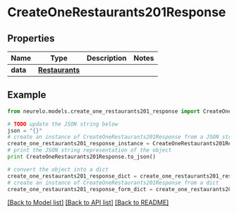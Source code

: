 # CreateOneRestaurants201Response


## Properties
Name | Type | Description | Notes
------------ | ------------- | ------------- | -------------
**data** | [**Restaurants**](Restaurants.md) |  | 

## Example

```python
from neurelo.models.create_one_restaurants201_response import CreateOneRestaurants201Response

# TODO update the JSON string below
json = "{}"
# create an instance of CreateOneRestaurants201Response from a JSON string
create_one_restaurants201_response_instance = CreateOneRestaurants201Response.from_json(json)
# print the JSON string representation of the object
print CreateOneRestaurants201Response.to_json()

# convert the object into a dict
create_one_restaurants201_response_dict = create_one_restaurants201_response_instance.to_dict()
# create an instance of CreateOneRestaurants201Response from a dict
create_one_restaurants201_response_form_dict = create_one_restaurants201_response.from_dict(create_one_restaurants201_response_dict)
```
[[Back to Model list]](../README.md#documentation-for-models) [[Back to API list]](../README.md#documentation-for-api-endpoints) [[Back to README]](../README.md)


